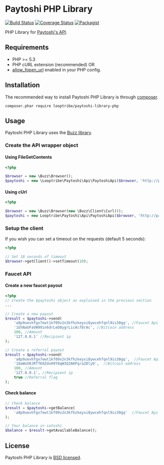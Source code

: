 Paytoshi PHP Library
========================================================

[![Build Status](https://img.shields.io/travis/looptribe/paytoshi-library-php/master.svg)](https://travis-ci.org/looptribe/paytoshi-library-php)
[![Coverage Status](https://img.shields.io/coveralls/looptribe/paytoshi-library-php/master.svg)](https://coveralls.io/github/looptribe/paytoshi-library-php)
[![Packagist](https://img.shields.io/packagist/v/looptribe/paytoshi-library-php.svg)](https://packagist.org/packages/looptribe/paytoshi-library-php)

PHP Library for [Paytoshi's API](https://paytoshi.org/api). 


## Requirements
* PHP >= 5.3
* PHP cURL extension (recommended) OR
* [allow_fopen_url](http://php.net/manual/en/filesystem.configuration.php#ini.allow-url-fopen) enabled in your PHP config.

## Installation
The recommended way to install Paytoshi PHP Library is through [composer](https://getcomposer.org/).
```
composer.phar require looptribe/paytoshi-library-php
```

## Usage
Paytoshi PHP Library uses the [Buzz library](https://github.com/kriswallsmith/Buzz).

### Create the API wrapper object

#### Using FileGetContents

``` php
<?php

$browser = new \Buzz\Browser();
$paytoshi = new \Looptribe\Paytoshi\Api\PaytoshiApi($browser, 'http://paytoshi.org/api/v1/');
```

#### Using cUrl

``` php
<?php

$browser = new \Buzz\Browser(new \Buzz\Client\Curl());
$paytoshi = new Looptribe\Paytoshi\Api\PaytoshiApi($browser, 'http://paytoshi.org/api/v1/');
```

### Setup the client
If you wish you can set a timeout on the requests (default 5 seconds):
``` php
<?php

// Set 10 seconds of timeout
$browser->getClient()->setTimeout(10);
```

### Faucet API

#### Create a new faucet payout
``` php
<?php
// Create the $paytoshi object as explained in the previous section
...

// Create a new payout
$result = $paytoshi->send(
    'a8p9uevhfgx7ewt1kf09v2n3kfhzkeyxi8ywcehfqnl9is30gq', //Faucet Api key
    '1EhNaUFaVW99in6drLeD8ygrLicAcf8rAc', //Bitcoin address
    100, //Amount
    '127.0.0.1' //Recipient ip
);

// Create a referral payout
$result = $paytoshi->send(
    'a8p9uevhfgx7ewt1kf09v2n3kfhzkeyxi8ywcehfqnl9is30gq',  //Faucet Api key
    '18aWoXRJRTfK8ZdxH9Y8qW3Q3AKPqra2DlyO',  //Bitcoin address
    100, //Amount
    '127.0.0.1', //Recipient ip
    true //Referral flag
);
```

#### Check balance
``` php
// Check balance
$result = $paytoshi->getBalance(
    'a8p9uevhfgx7ewt1kf09v2n3kfhzkeyxi8ywcehfqnl9is30gq'  //Faucet Api key
);

// Your balance in satoshi
$balance = $result->getAvailableBalance();
```

## License
Paytoshi PHP Library is [BSD licensed](./LICENSE).
